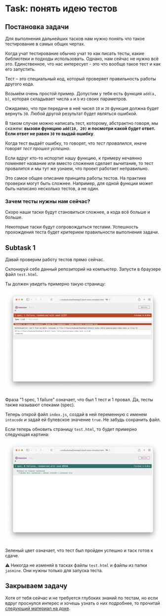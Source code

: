 # Task: понять идею тестов

## Постановка задачи

Для выполнения дальнейших тасков нам нужно понять что такое тестирование в самых общих чертах.

Когда учат тестирование обычно учат то как писать тесты, какие библиотеки и подходы использовать. Однако, нам сейчас не нужно всё это. Единственное, что нас интересует - это что вообще такое тест и как его запустить.

Тест – это специальный код, который проверяет правильность работы другого кода.

Возьмём очень простой пример. Допустим у тебя есть функция `add(a, b)`, которая складывает числа `a` и `b` из своих параметров.

Ожидаемо, что при передаче в неё чисел `10` и `20` функция должна будет вернуть `30`. Любой другой результат будет являться ошибкой.

В таком случае можно написать тест, которому, абстрактно говоря, мы скажем: **вызови функцию `add(10, 20)` и посмотри какой будет ответ. Если ответ не равен `30` то выдай ошибку**.

Когда тест выдаёт ошибку, то говорят, что _тест провалился_, иначе говорят _тест прошел успешно_.

Если вдруг кто-то испортит нашу функцию, к примеру нечаянно поменяет название или вместо сложения сделает вычитание, то тест провалится и мы тут же узнаем, что проект работает неправильно.

Это самое общее описание принципа работы тестов. На практике проверки могут быть сложнее. Например, для одной функции может быть написано несколько тестов, а не один.

### Зачем тесты нужны нам сейчас?

Скоро наши таски будут становиться сложнее, а кода всё больше и больше.

Некоторые таски будут сопровождаться тестами. Успешность прохождения теста будет критерием правильности выполнения задачи.

## Subtask 1

Давай проверим работу тестов прямо сейчас.

Склонируй себе данный репозиторий на компьютер. Запусти в браузере файл `test.html`.

Ты должен увидеть примерно такую страницу:

![](./assets/1.png)

Фраза "1 spec, 1 failure" означает, что был 1 тест и 1 провал. Да, тесты также называют спеками (spec).

Теперь открой файл `index.js`, создай в ней переменную с именем `intocode` и задай ей булевское значение `true`. Не забудь сохранить файл.

Если теперь обновить страницу `test.html`, то будет примерно следующая картина:

![](./assets/2.png)

Зеленый цвет означает, что тест был пройден успешно и таск готов к сдаче.

⚠️ Никогда не изменяй в тасках файлы `test.html` и файлы из папки `jasmine`. Они нужны только для запуска теста.

## Закрываем задачу

Хотя от тебя сейчас и не требуется глубоких знаний по тестам, но если вдруг проснулся интерес и хочешь узнать о них подробнее, то прочитай [следующий материал на доке](https://doka.guide/js/how-to-test-and-why/).
